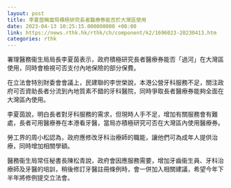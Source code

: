 ```yaml
---
layout: post
title: 李夏茵稱當局積極研究長者醫療券能否於大灣區使用
date: 2023-04-13 10:25:15.000000000 +08:00
link: https://news.rthk.hk/rthk/ch/component/k2/1696023-20230413.htm
categories: rthk
---
```


署理醫務衞生局局長李夏茵表示，政府積極研究長者醫療券能否「過河」在大灣區使用，同時會檢視可否支付內地保險的部分保費。

在立法會特別財委會會議上，民建聯的李世榮說，本港公營牙科服務不足，關注政府可否資助長者分流到內地質素不錯的牙科醫院，同時爭取長者醫療券能夠全面在大灣區內使用。

李夏茵說，明白長者對牙科服務的需求，但現時人手不足，增加有關服務會有難處，長者可用醫療券在本港看牙醫，當局亦積極研究可否在大灣區內使用醫療券。

勞工界的周小松認為，政府應修改牙科治療師的職能，讓他們可為成年人提供治療，同時增加相關學額。

醫務衞生局常任秘書長陳松青說，政府會因應服務需要，增加牙齒衞生員、牙科治療師及牙醫的培訓，稍後修訂牙醫註冊條例時，會一併加入相關建議，希望今年下半年將修例提交立法會。
